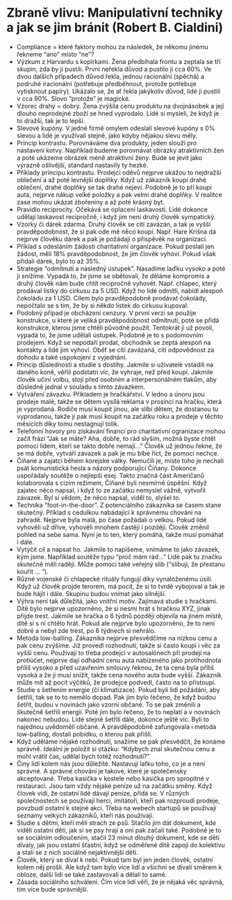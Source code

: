 # Zbraně vlivu: Manipulativní techniky a jak se jim bránit (Robert B. Cialdini)
* Compliance = které faktory mohou za následek, že někomu jinému řekneme “ano” místo “ne”?
* Výzkum z Harvardu s kopírkami. Žena předbíhala frontu a zeptala se tří skupin, zda by ji pustili. První neřekla důvod a pustilo ji cca 60%. Ve dvou dalších případech důvod řekla, jednou racionální (spěchá) a podruhé iracionální (potřebuje předběhnout, protože potřebuje vytisknout papíry). Ukázalo se, že ať řekla jakýkoliv důvod, lidé ji pustili v cca 90%. Slovo “protože” je magické.
* Vzorec drahý = dobrý. Žena zvýšila cenu produktu na dvojnásobek a její dlouho neprodejné zboží se hned vyprodalo. Lidé si mysleli, že když je to dražší, tak je to lepší.
* Slevové kupóny. V jedné firmě omylem odeslali slevové kupóny s 0% slevou a lidé je využívali stejně, jako kdyby nějakou slevu měly.
* Princip kontrastu. Porovnáváme dva produkty, jeden slouží pro nastavení kotvy. Například budeme porovnávat obrázky atraktivních žen a poté ukázeme obrázek méně atraktivní ženy. Bude se jevit jako výrazně ošlivější, standard nastavily ty hezké.
* Příklady principu kontrastu. Prodejci oděvů nejprve ukážou to nejdražší oblečení a až poté levnější doplňky. Když už zákazník koupí drahé oblečení, drahé doplňky se tak drahé nejeví. Podobně je to pří koupi auta, nejprve nákup velké položky a pak velmi drahé doplňky. V realitce zase mohou ukázat zbořeniny a až poté krásný byt.
* Pravidlo reciprocity. Očekává se oplacení laskavosti. Lidé dokonce udělají laskavost recipročně, i když jim není druhý člověk sympatický.
* Vzorky či dárek zdarma. Druhý člověk se cítí zavázán, a tak je vyšší pravděpodobnost, že si pak ode mě něco koupí. Např. Hare Krišna dá nejprve člověku dárek a pak je požádají o příspěvěk na organizaci.
* Příklad s odesláním žádosti charitativní organizace. Pokud poslali jen žádost, měli 18% pravděpodobnost, že jim člověk vyhoví. Pokud však přidali dárek, bylo to až 35%.
* Strategie “odmítnutí a následný ústupek”. Nasadíme laďku vysoko a poté ji snížíme. Vypadá to, že jsme se obětovali, že děláme kompromis a druhý člověk nám bude chtít recipročně vyhovět. Např. chlapec, který prodával lístky do cirkusu za 5 USD. Když ho lidé odmítli, nabídl alespoň čokoládu za 1 USD. Cílem bylo pravděpodobně prodávat čokolády, nepočtalo se s tím, že by si někdo lístek do cirkusu kupoval.
* Podobný případ je obcházení cenzury. V první verzi se použije konstrukce, u které je veliká pravděpodobnost odmítnutí, poté se přidá konstrukce, kterou jsme chtěli původně použít. Tentokrát ji už povolí, vypadá to, že jsme udělali ústupek. Podobně je to s podomovním prodejem. Když se nepodaří prodat, obchodník se zeptá alespoň na kontakty a lidé jim vyhoví. Oběť se cítí zavázaná, cítí odpovědnost za dohodu a také uspokojení z vyjednání.
* Princip důslednosti a studie s dostihy. Jakmile si uživatelé vstadili na daného koně, věřili podstatn víc, že vyhraje, než před koupí. Jakmile člověk učiní volbu, stojí před osobním a interpersonálném tlakům, aby důsledně jednal v souladu s tímto závazkem.
* Vytváření závazku. Příkladem je hračkářství. V ledno a únoru jsou prodeje malé, takže se dětem vysílá reklama v prosinci na hračku, která je vyprodaná. Rodiče musí koupit jinou, ale slíbí dětem, že dostanou tu vyprodanou, takže ji pak musí koupit na začátku roku a prodeje v těchto měsících díky tomu nestagnují tolik.
* Telefonní hovory pro získávání financí pro charitativní ogranizace mohou začít frází “Jak se máte? Aha, dobře, to rád slyším, možná byste chtěl pomoci lidem, kteří se takto dobře nemají…” Člověk už jednou řekne, že se má dobře, vytváří závazek a pak je mu blbé říct, že pomoci nechce.
* Číňané a zajatci během korejské války. Nemučili je, místo toho je nechali psát komunistická hesla a názory podporující Číňany. Dokonce uspořádaly soutěže o nejlepší esej. Takto značná část Američanů kolaborovala s cizím režimem, Číňané byli nesmírně úspěšní. Když zajatec něco napsal, i když to ze začátku nemyslel vážně, vytvořil závazek. Byl si vědom, že něco napsal, viděl to, slyšel to.
* Technika “foot-in-the-door”. Z potenciálního zákazníka se časem stane skutečný. Příklad s cedulkou nabádající k správnému chování na zahradě. Nejprve byla malá, po čase požádali o velkou. Pokud lidé vyhověli už dříve, vyhověli mnohem častěji i později. Člověk změnil pohled na sebe sama. Nyní je to ten, který pomáhá, takže musí pomáhat i dále.
* Vytýčit cíl a napsat ho. Jakmile to napíšeme, vnímáme to jako závazek, kým jsme. Například soutěže typu “proč mám rád…” Lidé pak tu značku skutečně měli raději. Může pomoci také veřejný slib (“slibuji, že přestanu kouřit … “).
* Různé vojenské či chlapecké rituály fungují díky vynaloženému úsilí. Když už člověk projde terorem, má pocit, že si to tvrdě vybojoval a tak je bude hájit i dále. Skupinu budou vnímat jako silnější.
* Výhra není tak důležitá, jako vnitřní motiv. Zajímavá studie s hračkami. Dítě bylo nejprve upozorněno, že si nesmí hrát s hračkou XYZ, jinak přijde trest. Jakmile se hračka o 6 týdnů později objevila na jiném místě, dítě si s ní chtělo hrát. Pokud ale nejprve bylo upozorněno, že to není dobré a nebyl zde trest, po 6 týdnech si nehrálo. 
* Metoda low-balling. Zákazníka nejprve přesvědčíme na nízkou cenu a pak cenu zvýšíme. Již provedl rozhodnutí, takže si často koupí i věc za vyšší cenu. Používají to třeba prodejci v autosalónech při prodeji na protiúčet, nejprve dají odhadní cenu auta nabízeného jako protihodnota příliš vysoko a před uzavřením smlouvy řeknou, že ta cena byla příliš vysoká a že ji musí snížit, takže cena nového auta bude vyšší. Zákazník může mít až pocit výčitků, že prodejce podvedl, často na to přistoupí.
* Studie s šetřením energie (či klimatizace). Pokud byli lidi požádáni, aby šetřili, tak se to to nemělo dopad. Pak jim bylo řečeno, že když budou šetřit, budou v novinách jako vzorní občané. To se pak změnili a škutečně šetřili energií. Poté jim bylo řečeno, že to neplatí a v novinách nakonec nebudou. Lidé stejně šetřili dále, dokonce ještě víc. Byli to najednou uvědomělí občané. A pravděpodobně zafungovala i metoda low-balling, dostali pobídku, o kterou pak přišli.
* Když uděláme nějaké rozhodnutí, snažíme se pak přesvědčit, že konáme správně. Ideální je položit si otázku: “Kdybych znal skutečnou cenu a mohl vrátit čas, udělal bych totéž rozhodnutí?”
* Činy lidí kolem nás jsou důležité. Nastavují laťku toho, co je a není správné. A správné chování je takové, které je společensky akceptované. Třeba kasička v kostele nebo kasička pro spropitné v restauraci. Jsou tam vždy nějaké peníze už na začátku směny. Když človek vidí, že ostatní lidé dávají peníze, přidá se. V různých společnostech se používají herci, imitátoři, kteří pak rozproudí prodeje, povzbudí ostatní k stejné akci. Třeba na webech startupů se používají seznamy velkých zákazníků, kteří nás používají.
* Studie s dětmi, kteří měli strach ze psů. Stačilo jim dát dokument, kde viděli ostatní děti, jak si se psy hrají a oni pak začali také. Podobně je to se sociálním odloučením, stačil 23 minut dlouhý dokument, kde se děti dívaly, jak jsou ostatní šťastní, když se odměřené dítě zapojí do kolektivu a stali se z nich sociálně nejaktivnější děti.
* Člověk, který se díval k nebi. Pokud tam byl jen jeden člověk, ostatní kolem něj prošli. Ale když tam bylo více lidí a všichni se dívali směrem k obloze, další lidi se také zastavovali a dělali to samé.
* Zásada sociálního schválení. Čím více lidí věří, že je nějaká věc správná, tím více bude správnější.
